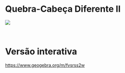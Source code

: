 # Quebra-Cabeça Diferente II

![](preview.png)

<br>

# Versão interativa

https://www.geogebra.org/m/fvsrss2w